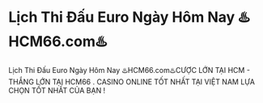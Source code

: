 # Lịch Thi Đấu Euro Ngày Hôm Nay ♨️HCM66.com♨️

Lịch Thi Đấu Euro Ngày Hôm Nay ♨️HCM66.com♨️CƯỢC LỚN TẠI HCM - THẮNG LỚN TẠI HCM66 . CASINO ONLINE TỐT NHẤT TẠI VIỆT NAM LỰA CHỌN TỐT NHẤT CỦA BẠN !